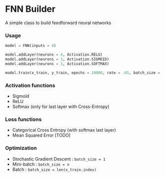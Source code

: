 # FNN Builder

A simple class to build feedforward neural networks

### Usage

```python
model = FNN(inputs = 4)

model.addLayer(neurons = 4, Activation.RELU)
model.addLayer(neurons = 3, Activation.SIGMOID)
model.addLayer(neurons = 3, Activation.SOFTMAX)

model.train(x_train, y_train, epochs = 10000, rate = .01, batch_size = 5)
```

### Activation functions
- Sigmoïd
- ReLU
- Softmax (only for last layer with Cross-Entropy)

### Loss functions
- Categorical Cross Entropy (with softmax last layer)
- Mean Squared Error [TODO]

### Optimization
- Stochastic Gradient Descent : `batch_size = 1`
- Mini-batch : `batch_size = n` 
- Batch :  `batch_size = len(x_train.index)`

